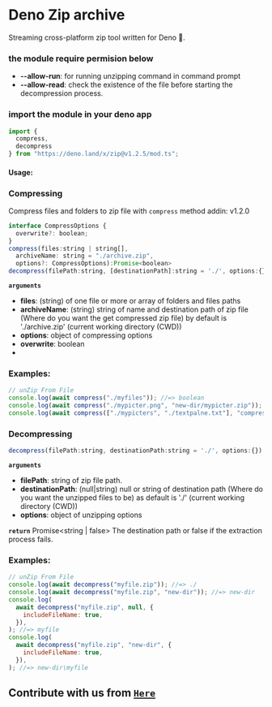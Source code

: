 # Deno Zip archive

Streaming cross-platform zip tool written for Deno 🦕.

### the module require permision below

- **--allow-run**: for running unzipping command in command prompt
- **--allow-read**: check the existence of the file before starting the
  decompression process.

### import the module in your deno app

```js
import {
  compress,
  decompress
} from "https://deno.land/x/zip@v1.2.5/mod.ts";
```


#### Usage:
### Compressing
Compress files and folders to zip file with ``compress`` method
addin: v1.2.0
```js
interface CompressOptions {
  overwrite?: boolean;
}
compress(files:string | string[],
  archiveName: string = "./archive.zip",
  options?: CompressOptions):Promise<boolean>
decompress(filePath:string, [destinationPath]:string = './', options:{}): Promise<string | false>
```
**`arguments`**

- **files**: (string) of one file or more or array of folders and files paths
- **archiveName**: (string) string of name and destination path of zip file (Where
  do you want the get compressed zip file) by default is './archive.zip' (current working
  directory (CWD))
- **options**: object of compressing options
-   **overwrite**: boolean
- 
### Examples:

```js
// unZip From File
console.log(await compress("./myfiles")); //=> boolean
console.log(await compress("./mypicter.png", "new-dir/mypicter.zip")); //=> boolean
console.log(await compress(["./mypicters", "./textpalne.txt"], "compressed.zip", {overwrite:true})); //=> boolean

```
### Decompressing

```js
decompress(filePath:string, destinationPath:string = './', options:{}): Promise<string | false>
```

**`arguments`**

- **filePath**: string of zip file path.
- **destinationPath**: (null|string) null or string of destination path (Where
  do you want the unzipped files to be) as default is './' (current working
  directory (CWD))
- **options**: object of unzipping options

**`return`** Promise<string | false> The destination path or false if the
extraction process fails.

### Examples:

```js
// unZip From File
console.log(await decompress("myfile.zip")); //=> ./
console.log(await decompress("myfile.zip", "new-dir")); //=> new-dir
console.log(
  await decompress("myfile.zip", null, {
    includeFileName: true,
  }),
); //=> myfile
console.log(
  await decompress("myfile.zip", "new-dir", {
    includeFileName: true,
  }),
); //=> new-dir\myfile

```

## Contribute with us from [`Here`](https://github.com/moncefplastin07/deno-zip)
